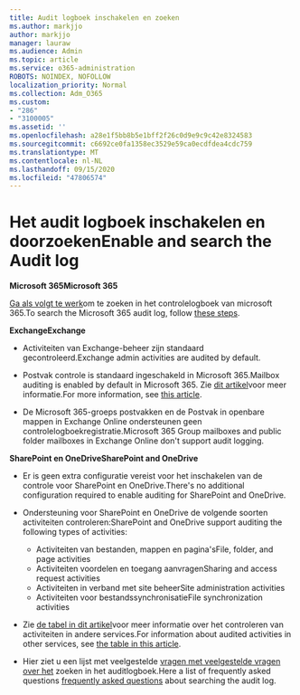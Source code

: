 ```yaml
---
title: Audit logboek inschakelen en zoeken
ms.author: markjjo
author: markjjo
manager: lauraw
ms.audience: Admin
ms.topic: article
ms.service: o365-administration
ROBOTS: NOINDEX, NOFOLLOW
localization_priority: Normal
ms.collection: Adm_O365
ms.custom:
- "286"
- "3100005"
ms.assetid: ''
ms.openlocfilehash: a28e1f5bb8b5e1bff2f26c0d9e9c9c42e8324583
ms.sourcegitcommit: c6692ce0fa1358ec3529e59ca0ecdfdea4cdc759
ms.translationtype: MT
ms.contentlocale: nl-NL
ms.lasthandoff: 09/15/2020
ms.locfileid: "47806574"
---
```

# <a name="enable-and-search-the-audit-log"></a><span data-ttu-id="e429f-102">Het audit logboek inschakelen en doorzoeken</span><span class="sxs-lookup"><span data-stu-id="e429f-102">Enable and search the Audit log</span></span>

<span data-ttu-id="e429f-103">**Microsoft 365**</span><span class="sxs-lookup"><span data-stu-id="e429f-103">**Microsoft 365**</span></span>

<span data-ttu-id="e429f-104">[Ga als volgt te werk](https://docs.microsoft.com/microsoft-365/compliance/search-the-audit-log-in-security-and-compliance#search-the-audit-log)om te zoeken in het controlelogboek van microsoft 365.</span><span class="sxs-lookup"><span data-stu-id="e429f-104">To search the Microsoft 365 audit log, follow [these steps](https://docs.microsoft.com/microsoft-365/compliance/search-the-audit-log-in-security-and-compliance#search-the-audit-log).</span></span>

<span data-ttu-id="e429f-105">**Exchange**</span><span class="sxs-lookup"><span data-stu-id="e429f-105">**Exchange**</span></span>

- <span data-ttu-id="e429f-106">Activiteiten van Exchange-beheer zijn standaard gecontroleerd.</span><span class="sxs-lookup"><span data-stu-id="e429f-106">Exchange admin activities are audited by default.</span></span>

- <span data-ttu-id="e429f-107">Postvak controle is standaard ingeschakeld in Microsoft 365.</span><span class="sxs-lookup"><span data-stu-id="e429f-107">Mailbox auditing is enabled by default in Microsoft 365.</span></span> <span data-ttu-id="e429f-108">Zie  [dit artikel](https://docs.microsoft.com/microsoft-365/compliance/enable-mailbox-auditing)voor meer informatie.</span><span class="sxs-lookup"><span data-stu-id="e429f-108">For more information, see  [this article](https://docs.microsoft.com/microsoft-365/compliance/enable-mailbox-auditing).</span></span>

- <span data-ttu-id="e429f-109">De Microsoft 365-groeps postvakken en de Postvak in openbare mappen in Exchange Online ondersteunen geen controlelogboekregistratie.</span><span class="sxs-lookup"><span data-stu-id="e429f-109">Microsoft 365 Group mailboxes and public folder mailboxes in Exchange Online don't support audit logging.</span></span>

<span data-ttu-id="e429f-110">**SharePoint en OneDrive**</span><span class="sxs-lookup"><span data-stu-id="e429f-110">**SharePoint and OneDrive**</span></span>

- <span data-ttu-id="e429f-111">Er is geen extra configuratie vereist voor het inschakelen van de controle voor SharePoint en OneDrive.</span><span class="sxs-lookup"><span data-stu-id="e429f-111">There's no additional configuration required to enable auditing for SharePoint and OneDrive.</span></span>

- <span data-ttu-id="e429f-112">Ondersteuning voor SharePoint en OneDrive de volgende soorten activiteiten controleren:</span><span class="sxs-lookup"><span data-stu-id="e429f-112">SharePoint and OneDrive support auditing the following types of activities:</span></span>

    - <span data-ttu-id="e429f-113">Activiteiten van bestanden, mappen en pagina's</span><span class="sxs-lookup"><span data-stu-id="e429f-113">File, folder, and page activities</span></span>
    - <span data-ttu-id="e429f-114">Activiteiten voordelen en toegang aanvragen</span><span class="sxs-lookup"><span data-stu-id="e429f-114">Sharing and access request activities</span></span>
    - <span data-ttu-id="e429f-115">Activiteiten in verband met site beheer</span><span class="sxs-lookup"><span data-stu-id="e429f-115">Site administration activities</span></span>
    - <span data-ttu-id="e429f-116">Activiteiten voor bestandssynchronisatie</span><span class="sxs-lookup"><span data-stu-id="e429f-116">File synchronization activities</span></span>

- <span data-ttu-id="e429f-117">Zie  [de tabel in dit artikel](https://docs.microsoft.com/microsoft-365/compliance/search-the-audit-log-in-security-and-compliance#audited-activities)voor meer informatie over het controleren van activiteiten in andere services.</span><span class="sxs-lookup"><span data-stu-id="e429f-117">For information about audited activities in other services, see  [the table in this article](https://docs.microsoft.com/microsoft-365/compliance/search-the-audit-log-in-security-and-compliance#audited-activities).</span></span>

- <span data-ttu-id="e429f-118">Hier ziet u een lijst met veelgestelde [vragen met veelgestelde vragen over het](https://docs.microsoft.com/microsoft-365/compliance/search-the-audit-log-in-security-and-compliance#frequently-asked-questions) zoeken in het auditlogboek.</span><span class="sxs-lookup"><span data-stu-id="e429f-118">Here a list of frequently asked questions [frequently asked questions](https://docs.microsoft.com/microsoft-365/compliance/search-the-audit-log-in-security-and-compliance#frequently-asked-questions) about searching the audit log.</span></span>